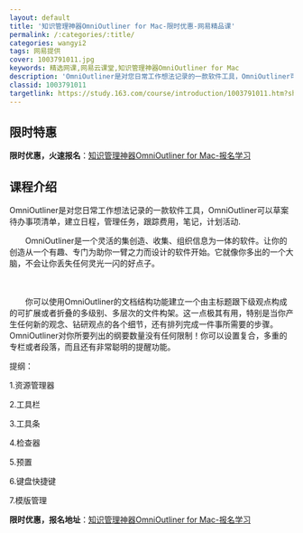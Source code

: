 ```yaml
---
layout: default
title: '知识管理神器OmniOutliner for Mac-限时优惠-网易精品课'
permalink: /:categories/:title/
categories: wangyi2
tags: 网易提供
cover: 1003791011.jpg
keywords: 精选网课,网易云课堂,知识管理神器OmniOutliner for Mac
description: 'OmniOutliner是对您日常工作想法记录的一款软件工具，OmniOutliner可以草案待办事项清单，建立日程，管'
classid: 1003791011
targetlink: https://study.163.com/course/introduction/1003791011.htm?share=1&shareId=1025206652&utm_campaign=share&utm_medium=iphoneShare&utm_source=&utm_u=1025206652
---
```


## 限时特惠

**限时优惠，火速报名**：[知识管理神器OmniOutliner for Mac-报名学习](https://study.163.com/course/introduction/1003791011.htm?share=1&shareId=1025206652&utm_campaign=share&utm_medium=iphoneShare&utm_source=&utm_u=1025206652)

## 课程介绍

OmniOutliner是对您日常工作想法记录的一款软件工具，OmniOutliner可以草案待办事项清单，建立日程，管理任务，跟踪费用，笔记，计划活动.

　　OmniOutliner是一个灵活的集创造、收集、组织信息为一体的软件。让你的创造从一个有趣、专门为助你一臂之力而设计的软件开始。它就像你多出的一个大脑，不会让你丢失任何灵光一闪的好点子。

　　

　　你可以使用OmniOutliner的文档结构功能建立一个由主标题跟下级观点构成的可扩展或者折叠的多级别、多层次的文件构架。这一点极其有用，特别是当你产生任何新的观念、钻研观点的各个细节，还有排列完成一件事所需要的步骤。OmniOutliner对你所要列出的纲要数量没有任何限制！你可以设置复合，多重的专栏或者段落，而且还有非常聪明的提醒功能。

提纲：

1.资源管理器

2.工具栏

3.工具条

4.检查器

5.预置

6.键盘快捷键

7.模版管理

**限时优惠，报名地址**：[知识管理神器OmniOutliner for Mac-报名学习](https://study.163.com/course/introduction/1003791011.htm?share=1&shareId=1025206652&utm_campaign=share&utm_medium=iphoneShare&utm_source=&utm_u=1025206652)

